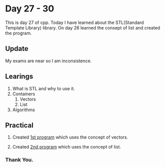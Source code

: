 # Day 27 - 30

This is day 27 of cpp. Today I have learned about the STL(Standard Template Library) library.
On day 28 learned the consept of list and created the program.

## Update

My exams are near so I am inconsistence.

## Learings

1. What is STL and why to use it.
1. Containers
   1. Vectors
   1. List
1. Algorithms

## Practical

1. Created [1st program](https://github.com/imganpat/30DaysOfCpp/blob/main/Day%2027%20-%2030%20-%20STL/01_vector.cpp) which uses the concept of vectors.

1. Created [2nd program](https://github.com/imganpat/30DaysOfCpp/blob/main/Day%2027%20-%2030%20-%20STL/02_list.cpp) which uses the concept of list.

### Thank You.
